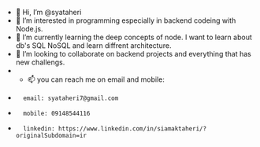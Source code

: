 - 👋 Hi, I’m @syataheri
- 👀 I’m interested in programming especially in backend codeing with Node.js.  
- 🌱 I’m currently learning the deep concepts of node. I want to learn about db's SQL NoSQL and learn diffrent architecture.
- 💞️ I’m looking to collaborate on backend projects and everything that has new challengs.
- - 📫 you can reach me on email and mobile:
-       email: syataheri7@gmail.com
-       mobile: 09148544116
-       linkedin: https://www.linkedin.com/in/siamaktaheri/?originalSubdomain=ir

<!---
syataheri/syataheri is a ✨ special ✨ repository because its `README.md` (this file) appears on your GitHub profile.
You can click the Preview link to take a look at your changes.
--->

